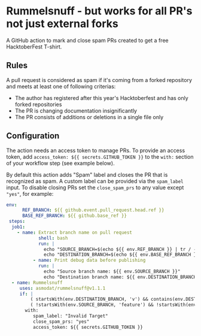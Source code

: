 Rummelsnuff - but works for all PR's not just external forks
===========

A GitHub action to mark and close spam PRs created to get a free HacktoberFest T-shirt.

Rules
-----

A pull request is considered as spam if it's coming from a forked repository and meets at least one of following criterias:

* The author has registered after this year's Hacktoberfest and has only forked repositories
* The PR is changing documentation insignificantly
* The PR consists of additions or deletions in a single file only

Configuration
-------------

The action needs an access token to manage PRs. To provide an access token, add `access_token: ${{ secrets.GITHUB_TOKEN }}` to the `with:` section of your workflow step (see example below).

By default this action adds "Spam" label and closes the PR that is recognized as spam. A custom label can be provided via the `spam_label` input. To disable closing PRs set the `close_spam_prs` to any value except `"yes"`, for example:

``` yaml
env:
      REF_BRANCH: ${{ github.event.pull_request.head.ref }}
      BASE_REF_BRANCH: ${{ github.base_ref }}
 steps:
  job1:
    - name: Extract branch name on pull request
            shell: bash
            run: |
              echo "SOURCE_BRANCH=$(echo ${{ env.REF_BRANCH }} | tr / -)" >> $GITHUB_ENV
              echo "DESTINATION_BRANCH=$(echo ${{ env.BASE_REF_BRANCH }} | tr / -)" >> $GITHUB_ENV
          - name: Print debug data before publishing
            run: |
              echo "Source branch name: ${{ env.SOURCE_BRANCH }}"
              echo "Destination branch name: ${{ env.DESTINATION_BRANCH }}"
  - name: Rummelsnuff
     uses: asmodat/rummelsnuff@v1.1.1
     if: |
         ( startsWith(env.DESTINATION_BRANCH, 'v') && contains(env.DESTINATION_BRANCH, '.') ) &&
         ( !startsWith(env.SOURCE_BRANCH, 'feature') && !startsWith(env.SOURCE_BRANCH, 'bugfix') )
       with:
          spam_label: "Invalid Target"
          close_spam_prs: "yes"
          access_token: ${{ secrets.GITHUB_TOKEN }} 
```
